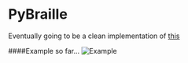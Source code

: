 # PyBraille
Eventually going to be a clean implementation of [this](https://github.com/Robert-Wett/dailyprogrammer/blob/master/143_Braille.py)

####Example so far...
![Example](https://raw.github.com/Robert-Wett/PyBraille/master/img/screenshot2.png)

